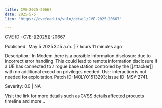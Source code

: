```yaml
---
title: CVE-2025-20667
date: 2025-5-5
lien: "https://cvefeed.io/vuln/detail/CVE-2025-20667"

---
```


CVE ID : CVE-[[2025]]-20667

Published :  May 5
2025
3:15 a.m. | 7 hours
11 minutes ago

Description : In Modem
there is a possible information disclosure due to incorrect error handling. This could lead to remote information disclosure
if a UE has connected to a rogue base station controlled by the  [[attacker]]
with no additional execution privileges needed. User interaction is not needed for exploitation. Patch ID: MOLY01513293; Issue ID: MSV-2741.

Severity: 0.0 | NA

Visit the link for more details
such as CVSS details
affected products
timeline
and more...
